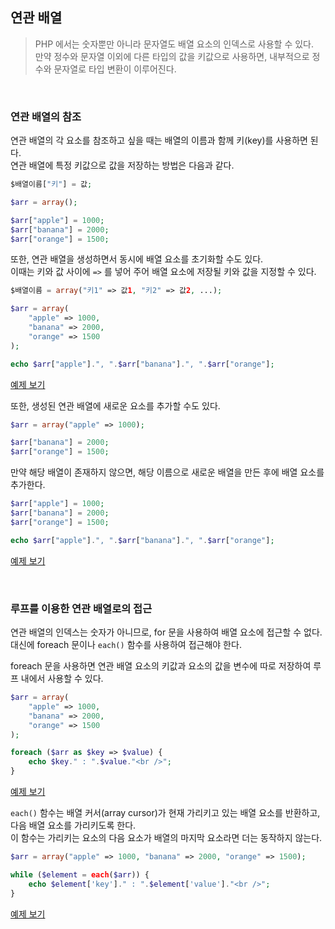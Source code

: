 ## 연관 배열

> PHP 에서는 숫자뿐만 아니라 문자열도 배열 요소의 인덱스로 사용할 수 있다.  
> 만약 정수와 문자열 이외에 다른 타입의 값을 키값으로 사용하면, 내부적으로 정수와 문자열로 타입 변환이 이루어진다.

<br />

### 연관 배열의 참조

연관 배열의 각 요소를 참조하고 싶을 때는 배열의 이름과 함께 키(key)를 사용하면 된다.  
연관 배열에 특정 키값으로 값을 저장하는 방법은 다음과 같다.

```php
$배열이름["키"] = 값;
```

```php
$arr = array();

$arr["apple"] = 1000;
$arr["banana"] = 2000;
$arr["orange"] = 1500;
```

또한, 연관 배열을 생성하면서 동시에 배열 요소를 초기화할 수도 있다.  
이때는 키와 값 사이에 `=>` 를 넣어 주어 배열 요소에 저장될 키와 값을 지정할 수 있다.

```php
$배열이름 = array("키1" => 값1, "키2" => 값2, ...);
```

```php
$arr = array(
    "apple" => 1000,
    "banana" => 2000,
    "orange" => 1500
);

echo $arr["apple"].", ".$arr["banana"].", ".$arr["orange"];
```

[예제 보기](http://php.flyingcat.pe.kr/tcpschool/array/array__associative1.php)

또한, 생성된 연관 배열에 새로운 요소를 추가할 수도 있다.

```php
$arr = array("apple" => 1000);

$arr["banana"] = 2000;
$arr["orange"] = 1500;
```

만약 해당 배열이 존재하지 않으면, 해당 이름으로 새로운 배열을 만든 후에 배열 요소를 추가한다.

```php
$arr["apple"] = 1000;
$arr["banana"] = 2000;
$arr["orange"] = 1500;

echo $arr["apple"].", ".$arr["banana"].", ".$arr["orange"];
```

[예제 보기](http://php.flyingcat.pe.kr/tcpschool/array/array__associative2.php)

<br />

### 루프를 이용한 연관 배열로의 접근

연관 배열의 인덱스는 숫자가 아니므로, for 문을 사용하여 배열 요소에 접근할 수 없다.  
대신에 foreach 문이나 `each()` 함수를 사용하여 접근해야 한다.

foreach 문을 사용하면 연관 배열 요소의 키값과 요소의 값을 변수에 따로 저장하여 루프 내에서 사용할 수 있다.

```php
$arr = array(
    "apple" => 1000,
    "banana" => 2000,
    "orange" => 1500
);

foreach ($arr as $key => $value) {
    echo $key." : ".$value."<br />";
}
```

[예제 보기](http://php.flyingcat.pe.kr/tcpschool/array/array__associative__loop.php)

`each()` 함수는 배열 커서(array cursor)가 현재 가리키고 있는 배열 요소를 반환하고, 다음 배열 요소를 가리키도록 한다.  
이 함수는 가리키는 요소의 다음 요소가 배열의 마지막 요소라면 더는 동작하지 않는다.

```php
$arr = array("apple" => 1000, "banana" => 2000, "orange" => 1500);

while ($element = each($arr)) {
    echo $element['key']." : ".$element['value']."<br />";
}
```

[예제 보기](http://php.flyingcat.pe.kr/tcpschool/array/array__associative__each.php)
